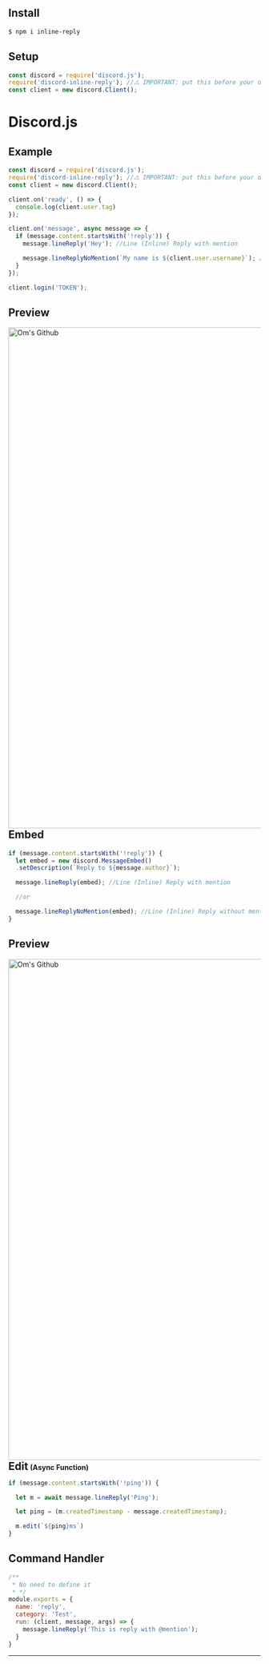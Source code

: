 ﻿<div align="center">


</div>

## Install
```sh
$ npm i inline-reply
```
## Setup
```js
const discord = require('discord.js');
require('discord-inline-reply'); //⚠️ IMPORTANT: put this before your discord.Client()
const client = new discord.Client();
```

<h1>Discord.js</h2>

## Example
```js
const discord = require('discord.js');
require('discord-inline-reply'); //⚠️ IMPORTANT: put this before your discord.Client()
const client = new discord.Client();

client.on('ready', () => {
  console.log(client.user.tag)
});

client.on('message', async message => {
  if (message.content.startsWith('!reply')) {
    message.lineReply('Hey'); //Line (Inline) Reply with mention

    message.lineReplyNoMention(`My name is ${client.user.username}`); //Line (Inline) Reply without mention
  }
});

client.login('TOKEN');
```
## Preview
</a>
<a href="https://github.com/OmBodkhe1/">
<img align ="left" alt="Om's Github" width="1000px" src ="https://i.imgur.com/5uPSD43.png" />
</a>  <br/> 


## Embed
```js
if (message.content.startsWith('!reply')) {
  let embed = new discord.MessageEmbed()
  .setDescription(`Reply to ${message.author}`);

  message.lineReply(embed); //Line (Inline) Reply with mention

  //or

  message.lineReplyNoMention(embed); //Line (Inline) Reply without mention
}
```
## Preview
</a>
<a href="https://github.com/OmBodkhe1/">
<img align ="left" alt="Om's Github" width="1000px" src ="https://i.imgur.com/PpYHaik.png" />
</a>  <br/> 


<h2 style="display:inline;">Edit</h2> <h4 style="display:inline;">(Async Function)</h4>

```js
if (message.content.startsWith('!ping')) {

  let m = await message.lineReply('Ping');

  let ping = (m.createdTimestamp - message.createdTimestamp);

  m.edit(`${ping}ms`)
}
```

## Command Handler
```js
/**
 * No need to define it
 * */
module.exports = {
  name: 'reply',
  category: 'Test',
  run: (client, message, args) => {
    message.lineReply('This is reply with @mention');
  }
}
```


<hr>
